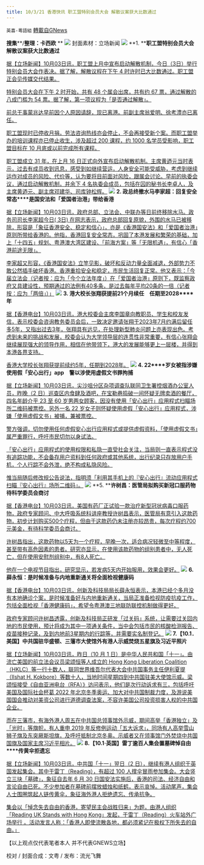 ```yaml
---
title: 10/3/21 香港快讯 职工盟特别会员大会 解散议案获大比数通过
---
```

`英喜-粵語組` [轉載自GNews](https://gnews.org/zh-hans/1571210/)

**搜集****/****整理：卡西欧**** **
![](https://assets.gnews.org/wp-content/uploads/2021/10/1003fenmian.jpg)
封面素材：立场新闻
![](https://assets.gnews.org/wp-content/uploads/2021/10/Screen-Shot-2021-10-03-at-9.16.39-AM.png)
**1. ****职工盟特别会员大会　解散议案获大比数通过**

[据【立场新闻】10月03日讯，职工盟上月中宣布启动解散机制，今日（3日）举行特别会员大会作表决。据了解，解散议程在下午 4 时许时已大比数通过。职工盟正会见传媒交代结果。](https://www.thestandnews.com/politics/ab_不斷更新31-年歷史-職工盟今舉行特別會員大會-表決是否解散)

[特别会员大会在下午 2 时开始，共有 48 个属会出席，共有约 67 票，通过解散的八成门槛为 54 票。据了解，第一项议程为「是否通过解散」。](https://www.thestandnews.com/politics/ab_不斷更新31-年歷史-職工盟今舉行特別會員大會-表決是否解散)

[前总干事蒙兆达早前因个人原因请辞，现已离港。前副主席翁爱明、徐考澧亦已离任。](https://www.thestandnews.com/politics/ab_不斷更新31-年歷史-職工盟今舉行特別會員大會-表決是否解散)

[职工盟现时已停收月捐，劳法咨询热线亦会停止，不会再接受新个案。而职工盟举办的培训课程亦已停止收生，涉及超过 200 课程，约 1000 名学员受影响，职工盟目标在 10 月底或以前完成所有课程。](https://www.thestandnews.com/politics/ab_不斷更新31-年歷史-職工盟今舉行特別會員大會-表決是否解散)

[职工盟成立 31 年，在上月 16 日正式向外宣布启动解散机制。主席黄迺元当时表示，过去有成员收到讯息，感受到如继续营运，人身安全可能受威胁，考虑到继续运作对成员的风险、代价等，认为要将目前面对风险，跟属会讨论。早前的执委会议，通过启动解散机制，并余下 4 名执委会成员，包括在囚的秘书长李卓人，及主席黄迺元、副主席邓建华、司库钟松辉。](https://www.thestandnews.com/politics/ab_不斷更新31-年歷史-職工盟今舉行特別會員大會-表決是否解散)
![](https://assets.gnews.org/wp-content/uploads/2021/10/Screen-Shot-2021-10-03-at-9.16.51-AM.png)
**2. ****政总终撤水马****李家超：回复安全常态****是国安法和「爱国者治港」带给香港**

[据【立场新闻】10月03日讯，政府总部、立法会、中联办等日前终移除水马。政务司司长李家超今日( 3日) 在网志表示，政府总部回复原貌，外围的水马已被移除，形容是「象征香港安全、稳定和信心」，亦是《香港国安法》和「爱国者治港」原则所带给香港的。他指，香港回复安全常态，巩固了本港发展和繁荣的基础，加上「十四五」规划、粤港澳大湾区建设、「前海方案」等「无限机遇」，有信心「香港前途无限」。](https://www.thestandnews.com/politics/政總終撤水馬-李家超回復安全常態-是國安法和愛國者治港帶給香港)

[李家超又形容，《香港国安法》立竿见影，破坏和反动力量全面减退，外部势力不敢公然插手破坏香港。香港重拾安全和稳定，市民生活回复正常。他又表示：「今届立法会（记者按：应为「今个立法年度」）在「爱国者治港」原则下，既监察政府又具建设性，预期通过的法例有40多条，是过去每年平均20条的一倍（记者按：应为「两倍」）」](https://www.thestandnews.com/politics/政總終撤水馬-李家超回復安全常態-是國安法和愛國者治港帶給香港)
![](https://assets.gnews.org/wp-content/uploads/2021/10/Screen-Shot-2021-10-03-at-9.17.07-AM.png)
**3. ****港大校长张翔获提前****21****个月续任　任期至****2028****年**

[据【香港电台】10月03日讯，港大校委会主席李国章向教职员、学生和校友发信，表示校委会咨询教务委员会后，一致决定邀请张翔于2023年7月约满后留任多5年，又指出过去3年，张翔具有远见，在处理新型肺炎问题上亦表现出色。考虑到未来的挑战和发展，校委会认为大学领导层的连贯性非常重要，有信心张翔会继续展现强大的领导作用，相信在他带领下，港大的发展能够更上一层楼，并得到本港各界支持。](https://news.rthk.hk/rthk/ch/component/k2/1613310-20211003.htm)

[香港大学校长张翔获提前续约5年，任期到2028年。](https://news.rthk.hk/rthk/ch/component/k2/1613310-20211003.htm)
![](https://assets.gnews.org/wp-content/uploads/2021/10/Screen-Shot-2021-10-03-at-9.17.16-AM.png)
**4. 22****岁女被指涉嫌使用假「安心出行」****app****　警以涉使用虚假文书罪拘捕**

[据【立场新闻】10月03日讯，尖沙咀分区杂项调查队联同卫生署控烟酒办公室人员，昨晚（2 日）巡查区内食肆及酒吧，在宝勒巷捣破一间怀疑无牌卖酒的餐厅，四名年龄介乎 23 至 60 岁男两女顾客，因没有使用「安心出行」应用程式扫瞄场所二维码被票控。另外一名 22 岁女子则怀疑使用虚假「安心出行」应用程式，涉嫌「使用虚假文书」被捕，兼被票控。](https://www.thestandnews.com/society/a-22歲少女疑用假安心出行app-涉使用虛假文書被警拘捕)

[警方强调，切勿使用任何虚假安心出行应用程式或提供虚假资料，「使用虚假文书」属严重罪行，呼吁市民切勿以身试法。](https://www.thestandnews.com/society/a-22歲少女疑用假安心出行app-涉使用虛假文書被警拘捕)

[「安心出行」应用程式的使用权限和私隐一直受社会关注，当局则一直表示程式没有追踪功能，不会备存用户资料到任何政府或其他系统，出行纪录只存放用户手机，个人行踪不会外泄，绝不构成私隐风险。](https://www.thestandnews.com/society/a-22歲少女疑用假安心出行app-涉使用虛假文書被警拘捕)

[惟当局随后修改规公告说法，指明须「利用其手机上的『安心出行』流动应用程式扫瞄『安心出行』场所二维码」。](https://www.thestandnews.com/society/a-22歲少女疑用假安心出行app-涉使用虛假文書被警拘捕)
![](https://assets.gnews.org/wp-content/uploads/2021/10/Screen-Shot-2021-10-03-at-9.17.28-AM.png)
**5. ****许树昌：医管局拟购买新冠口服药物　待科学委员会商讨**

[据【香港电台】10月03日讯，美国有药厂正试验一款治疗新型冠状病毒口服药物，政府专家顾问、中大呼吸系统科讲座教授许树昌表示，医管局有意引入这款药物，初步计划购买500个疗程，但由于这款药仍未注册亦较昂贵，每次疗程约700元美金，有待科学委员会商讨。](https://news.rthk.hk/rthk/ch/component/k2/1613299-20211003.htm)

[许树昌指出，这款药物以5天为一个疗程，早晚一次，适合病况轻微至中等程度，甚至带有高危因素的患者。研究亦显示，在使用该款药物的组别患者中，无人死亡，但在使用安慰剂组别中，有8人死亡。](https://news.rthk.hk/rthk/ch/component/k2/1613299-20211003.htm)

[他在一个电视节目指出，研究显示，若发病5天内开始服用，效果会更好。](https://news.rthk.hk/rthk/ch/component/k2/1613299-20211003.htm)
![](https://assets.gnews.org/wp-content/uploads/2021/10/Screen-Shot-2021-10-03-at-9.17.37-AM.png)
**6. ****薛永恒：是时候准备与内地重新通关****将全面检视健康码**

[据【香港电台】10月03日讯，创新及科技局局长薛永恒表示，本港已经个多月没有本地确诊个案，是时候准备好与内地重新通关，当局正准备检视防疫抗疫工作，包括全面检视「香港健康码」，希望令粤港澳三地联防联控机制做得更好。](https://news.rthk.hk/rthk/ch/component/k2/1613295-20211003.htm)

[政府专家顾问许树昌透露，创新及科技局正研发「过关码」系统，让需要过关回内地的市民使用，预计将成为其中一项通关条件，当中会包括市民的核酸检测报告、疫苗接种记录，及到内地前3星期内的行踪等，并需要实名制登记。](https://news.rthk.hk/rthk/ch/component/k2/1613295-20211003.htm)
![](https://assets.gnews.org/wp-content/uploads/2021/10/Screen-Shot-2021-10-03-at-9.17.53-AM.png)
**7.****【****10.1****．美国】中共国驻华盛顿、三藩市大使馆外有港人示威****焚烧五星旗及习近平照片**

[据【立场新闻】10月03日讯，昨日（10 月 1 日）是中华人民共和国「十一」。由流亡美国的前立法会议员梁颂恒等人成立的 Hong Kong Liberation Coalition （HKLC）等一行十数人，联同世界维吾尔代表大会中共国事务主任伊利夏提（Ilshat H. Kokbore）等数十人，当地时间星期四到中共国驻美大使馆示威。梁颂恒接受《自由亚洲电台（RFA）》访问表示，他们是次行动诉求有三，包括呼吁美国及国际社会杯葛 2022 年北京冬季奥运、加大对中共国制裁力度，及游说美国国会推动对美资公司进行道德调查法案，不容许美国公司投资损害人权的中共国企业。](https://www.thestandnews.com/international/101美國中國駐華盛頓三藩市大使館外有港人示威-焚燒五星旗及習近平照片)

[而在三藩市，有海外港人周五在中共国总领事馆外示威，期间高举「香港独立」及「光时」等旗帜，有人重申 2019 年反修例运动「五大诉求」，同场有人高举雪山狮子旗及东突厥斯坦旗，及呼吁抵制北京冬奥。示威者又在领事馆门外焚烧中共国国旗及国家主席习近平相片。](https://www.thestandnews.com/international/101美國中國駐華盛頓三藩市大使館外有港人示威-焚燒五星旗及習近平照片)
![](https://assets.gnews.org/wp-content/uploads/2021/10/Screen-Shot-2021-10-03-at-9.18.09-AM.png)
**8.****【****10.1****·英国】雷丁逾百人集会****置墓碑悼自由****传黄伞拒遗忘**

[据【立场新闻】10月03日讯，中共国「十一」翌日（2 日），继续有港人组织于英国发起集会。其中于雷丁（Reading），有超过 100 人撑伞冒雨参加集会。大会竖立三块「墓碑」，象征自去年 6 月 30 日国安法实施后，香港的司法、经济自由和言论自由已死。不少参加者在墓碑前摆放蜡烛和纸鹤，表示哀悼。活动尾声，集会人士围圈筑起人链传黄伞，象征海外港人拒绝遗忘、传承抗争。](https://www.thestandnews.com/international/101英國雷丁逾百人集會-置墓碑悼自由-傳黃傘拒遺忘)

[集会以「悼念失去自由的香港，寄望民主会战胜归来」为题，由港人组织「Reading UK Stands with Hong Kong」发起，于雷丁（Reading）火车站外广场举行 。活动发言人称：「香港人即使流散各地，都必须紧记在极权下所失去的自由。」](https://www.thestandnews.com/international/101英國雷丁逾百人集會-置墓碑悼自由-傳黃傘拒遺忘)

【以上观点仅代表笔者本人 并不代表GNEWS立场】

校对 / 封面合成：文粤 / 发布：流光飞舞
